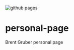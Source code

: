 ![github pages](https://github.com/BrentGruber/BrentGruber.github.io/workflows/github%20pages/badge.svg)

# personal-page

Brent Gruber personal page
